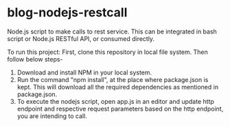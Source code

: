 # blog-nodejs-restcall
Node.js script to make calls to rest service. This can be integrated in bash script or Node.js RESTful API, or consumed directly.

To run this project:
First, clone this repository in local file system. Then follow below steps-
1. Download and install NPM in your local system.
2. Run the command "npm install", at the place where package.json is kept. This will download all the required dependencies as mentioned in package.json.
3. To execute the nodejs script, open app.js in an editor and update http endpoint and respective request parameters based on the http endpoint, you are intending to call.
